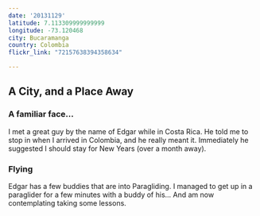 ```yaml
---
date: '20131129'
latitude: 7.113309999999999
longitude: -73.120468
city: Bucaramanga
country: Colombia
flickr_link: "72157638394358634"

---
```


## A City, and a Place Away

### A familiar face...

I met a great guy by the name of Edgar while in Costa Rica. He told me to stop in when I arrived in Colombia, and he really meant it. Immediately he suggested I should stay for New Years (over a month away).

### Flying

Edgar has a few buddies that are into Paragliding. I managed to get up in a paraglider for a few minutes with a buddy of his... And am now contemplating taking some lessons.
